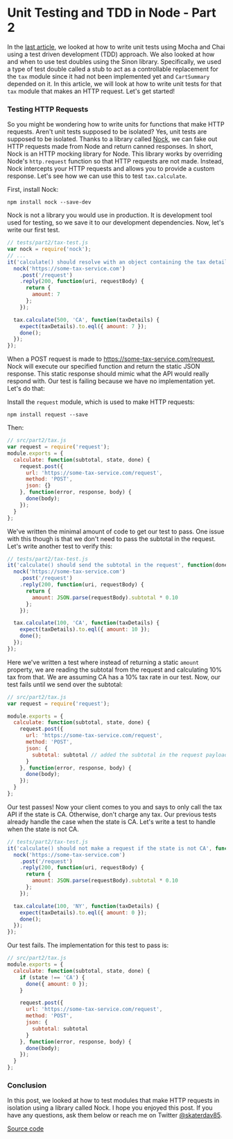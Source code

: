Unit Testing and TDD in Node - Part 2
=====================================

In the [last article](https://www.codementor.io/nodejs/tutorial/unit-testing-nodejs-tdd-mocha-sinon), we looked at how to write unit tests using Mocha and Chai using a test driven development (TDD) approach. We also looked at how and when to use test doubles using the Sinon library. Specifically, we used a type of test double called a stub to act as a controllable replacement for the `tax` module since it had not been implemented yet and `CartSummary` depended on it. In this article, we will look at how to write unit tests for that `tax` module that makes an HTTP request. Let's get started!

### Testing HTTP Requests

So you might be wondering how to write units for functions that make HTTP requests. Aren't unit tests supposed to be isolated? Yes, unit tests are supposed to be isolated. Thanks to a library called [Nock](https://github.com/pgte/nock), we can fake out HTTP requests made from Node and return canned responses. In short, Nock is an HTTP mocking library for Node. This library works by overriding Node's `http.request` function so that HTTP requests are not made. Instead, Nock intercepts your HTTP requests and allows you to provide a custom response. Let's see how we can use this to test `tax.calculate`.

First, install Nock:

```
npm install nock --save-dev
```

Nock is not a library you would use in production. It is development tool used for testing, so we save it to our development dependencies. Now, let's write our first test.

```js
// tests/part2/tax-test.js
var nock = require('nock');
// ...
it('calculate() should resolve with an object containing the tax details', function(done) {
  nock('https://some-tax-service.com')
    .post('/request')
    .reply(200, function(uri, requestBody) {
      return {
        amount: 7
      };
    });

  tax.calculate(500, 'CA', function(taxDetails) {
    expect(taxDetails).to.eql({ amount: 7 });
    done();
  });
});
```

When a POST request is made to https://some-tax-service.com/request, Nock will execute our specified function and return the static JSON response. This static response should mimic what the API would really respond with. Our test is failing because we have no implementation yet. Let's do that:

Install the `request` module, which is used to make HTTP requests:

```
npm install request --save
```

Then:

```js
// src/part2/tax.js
var request = require('request');
module.exports = {
  calculate: function(subtotal, state, done) {
    request.post({
      url: 'https://some-tax-service.com/request',
      method: 'POST',
      json: {}
    }, function(error, response, body) {
      done(body);
    });
  }
};
```

We've written the minimal amount of code to get our test to pass. One issue with this though is that we don't need to pass the subtotal in the request. Let's write another test to verify this:

```js
// tests/part2/tax-test.js
it('calculate() should send the subtotal in the request', function(done) {
  nock('https://some-tax-service.com')
    .post('/request')
    .reply(200, function(uri, requestBody) {
      return {
        amount: JSON.parse(requestBody).subtotal * 0.10
      };
    });

  tax.calculate(100, 'CA', function(taxDetails) {
    expect(taxDetails).to.eql({ amount: 10 });
    done();
  });
});
```

Here we've written a test where instead of returning a static `amount` property, we are reading the subtotal from the request and calculating 10% tax from that. We are assuming CA has a 10% tax rate in our test. Now, our test fails until we send over the subtotal:

```js
// src/part2/tax.js
var request = require('request');

module.exports = {
  calculate: function(subtotal, state, done) {
    request.post({
      url: 'https://some-tax-service.com/request',
      method: 'POST',
      json: {
        subtotal: subtotal // added the subtotal in the request payload
      }
    }, function(error, response, body) {
      done(body);
    });
  }
};
```

Our test passes! Now your client comes to you and says to only call the tax API if the state is CA.  Otherwise, don't charge any tax. Our previous tests already handle the case when the state is CA. Let's write a test to handle when the state is not CA.

```js
// tests/part2/tax-test.js
it('calculate() should not make a request if the state is not CA', function(done) {
  nock('https://some-tax-service.com')
    .post('/request')
    .reply(200, function(uri, requestBody) {
      return {
        amount: JSON.parse(requestBody).subtotal * 0.10
      };
    });

  tax.calculate(100, 'NY', function(taxDetails) {
    expect(taxDetails).to.eql({ amount: 0 });
    done();
  });
});
```

Our test fails. The implementation for this test to pass is:

```js
// src/part2/tax.js
module.exports = {
  calculate: function(subtotal, state, done) {
    if (state !== 'CA') {
      done({ amount: 0 });
    }

    request.post({
      url: 'https://some-tax-service.com/request',
      method: 'POST',
      json: {
        subtotal: subtotal
      }
    }, function(error, response, body) {
      done(body);
    });
  }
};
```

### Conclusion

In this post, we looked at how to test modules that make HTTP requests in isolation using a library called Nock. I hope you enjoyed this post. If you have any questions, ask them below or reach me on Twitter [@skaterdav85](https://twitter.com/skaterdav85).

[Source code](https://github.com/skaterdav85/node-testing)

